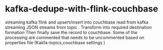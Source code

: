 # kafka-dedupe-with-flink-couchbase
streaming kafka flink and upsert/insert into couchbase
read from kafka streaming JSON streams from topic .
Transform into required destination formation 
Then finally save the record to couchbase.
Some of the processing are commented that needs to be uncommented based on properties file (Kakfa-topics,couchbase settings )
